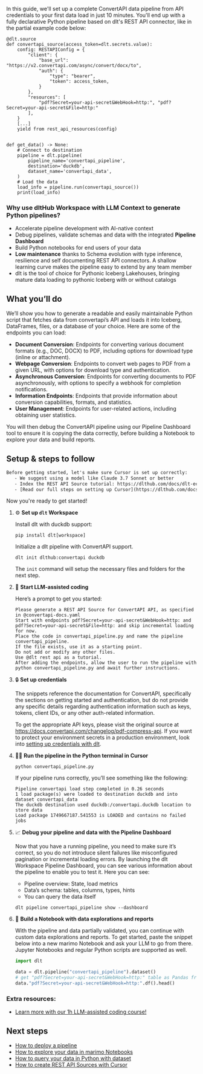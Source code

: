 In this guide, we'll set up a complete ConvertAPI data pipeline from API credentials to your first data load in just 10 minutes. You'll end up with a fully declarative Python pipeline based on dlt's REST API connector, like in the partial example code below:

```python-outcome
@dlt.source
def convertapi_source(access_token=dlt.secrets.value):
    config: RESTAPIConfig = {
        "client": {
            "base_url": "https://v2.convertapi.com/async/convert/docx/to",
            "auth": {
                "type": "bearer",
                "token": access_token,
            }
        },
        "resources": [
            "pdf?Secret=your-api-secret&WebHook=http:", "pdf?Secret=your-api-secret&File=http:"
        ],
    }
    [...]
    yield from rest_api_resources(config)


def get_data() -> None:
    # Connect to destination
    pipeline = dlt.pipeline(
        pipeline_name='convertapi_pipeline',
        destination='duckdb',
        dataset_name='convertapi_data', 
    )
    # Load the data
    load_info = pipeline.run(convertapi_source())
    print(load_info) 
```

### Why use dltHub Workspace with LLM Context to generate Python pipelines?

- Accelerate pipeline development with AI-native context
- Debug pipelines, validate schemas and data with the integrated **Pipeline Dashboard**
- Build Python notebooks for end users of your data
- **Low maintenance** thanks to Schema evolution with type inference, resilience and self documenting REST API connectors. A shallow learning curve makes the pipeline easy to extend by any team member
- dlt is the tool of choice for Pythonic Iceberg Lakehouses, bringing mature data loading to pythonic Iceberg with or without catalogs

## What you’ll do

We’ll show you how to generate a readable and easily maintainable Python script that fetches data from convertapi’s API and loads it into Iceberg, DataFrames, files, or a database of your choice. Here are some of the endpoints you can load:

- **Document Conversion**: Endpoints for converting various document formats (e.g., DOC, DOCX) to PDF, including options for download type (inline or attachment).
- **Webpage Conversion**: Endpoints to convert web pages to PDF from a given URL, with options for download type and authentication.
- **Asynchronous Conversion**: Endpoints for converting documents to PDF asynchronously, with options to specify a webhook for completion notifications.
- **Information Endpoints**: Endpoints that provide information about conversion capabilities, formats, and statistics.
- **User Management**: Endpoints for user-related actions, including obtaining user statistics.

You will then debug the ConvertAPI pipeline using our Pipeline Dashboard tool to ensure it is copying the data correctly, before building a Notebook to explore your data and build reports.

## Setup & steps to follow

```default
Before getting started, let's make sure Cursor is set up correctly:
   - We suggest using a model like Claude 3.7 Sonnet or better
   - Index the REST API Source tutorial: https://dlthub.com/docs/dlt-ecosystem/verified-sources/rest_api/ and add it to context as **@dlt rest api**
   - [Read our full steps on setting up Cursor](https://dlthub.com/docs/dlt-ecosystem/llm-tooling/cursor-restapi#23-configuring-cursor-with-documentation)
```

Now you're ready to get started!

1. ⚙️ **Set up `dlt` Workspace**
    
    Install dlt with duckdb support:
    ```shell
    pip install dlt[workspace]
    ```

    Initialize a dlt pipeline with ConvertAPI support.
    ```shell
    dlt init dlthub:convertapi duckdb
    ```

    The `init` command will setup the necessary files and folders for the next step.
    
2. 🤠 **Start LLM-assisted coding**
    
    Here’s a prompt to get you started:
    
    ```prompt
    Please generate a REST API Source for ConvertAPI API, as specified in @convertapi-docs.yaml 
    Start with endpoints pdf?Secret=your-api-secret&WebHook=http: and pdf?Secret=your-api-secret&File=http: and skip incremental loading for now. 
    Place the code in convertapi_pipeline.py and name the pipeline convertapi_pipeline. 
    If the file exists, use it as a starting point. 
    Do not add or modify any other files. 
    Use @dlt rest api as a tutorial. 
    After adding the endpoints, allow the user to run the pipeline with python convertapi_pipeline.py and await further instructions.
    ```

    
3. 🔒 **Set up credentials** 
    
    The snippets reference the documentation for ConvertAPI, specifically the sections on getting started and authentication, but do not provide any specific details regarding authentication information such as keys, tokens, client IDs, or any other auth-related information.
    
    To get the appropriate API keys, please visit the original source at https://docs.convertapi.com/changelog/pdf-compress-api.
    If you want to protect your environment secrets in a production environment, look into [setting up credentials with dlt](https://dlthub.com/docs/walkthroughs/add_credentials).
    
4. 🏃‍♀️ **Run the pipeline in the Python terminal in Cursor**
    
    ```shell
    python convertapi_pipeline.py
    ```
    
    If your pipeline runs correctly, you’ll see something like the following:
    
    ```shell
    Pipeline convertapi load step completed in 0.26 seconds
    1 load package(s) were loaded to destination duckdb and into dataset convertapi_data
    The duckdb destination used duckdb:/convertapi.duckdb location to store data
    Load package 1749667187.541553 is LOADED and contains no failed jobs
    ```
    
5. 📈 **Debug your pipeline and data with the Pipeline Dashboard**

    Now that you have a running pipeline, you need to make sure it’s correct, so you do not introduce silent failures like misconfigured pagination or incremental loading errors. By launching the dlt Workspace Pipeline Dashboard, you can see various information about the pipeline to enable you to test it. Here you can see:
    - Pipeline overview: State, load metrics
    - Data’s schema: tables, columns, types, hints
    - You can query the data itself
    
    ```shell
    dlt pipeline convertapi_pipeline show --dashboard
    ```
    
6. 🐍 **Build a Notebook with data explorations and reports**

    With the pipeline and data partially validated, you can continue with custom data explorations and reports. To get started, paste the snippet below into a new marimo Notebook and ask your LLM to go from there. Jupyter Notebooks and regular Python scripts are supported as well.

    
    ```python
    import dlt

   data = dlt.pipeline("convertapi_pipeline").dataset()
   # get "pdf?Secret=your-api-secret&WebHook=http:" table as Pandas frame
   data."pdf?Secret=your-api-secret&WebHook=http:".df().head()
    ```

### Extra resources:

- [Learn more with our 1h LLM-assisted coding course!](https://www.youtube.com/watch?v=GGid70rnJuM)

## Next steps

- [How to deploy a pipeline](https://dlthub.com/docs/walkthroughs/deploy-a-pipeline)
- [How to explore your data in marimo Notebooks](https://dlthub.com/docs/general-usage/dataset-access/marimo)
- [How to query your data in Python with dataset](https://dlthub.com/docs/general-usage/dataset-access/dataset)
- [How to create REST API Sources with Cursor](https://dlthub.com/docs/dlt-ecosystem/llm-tooling/cursor-restapi)